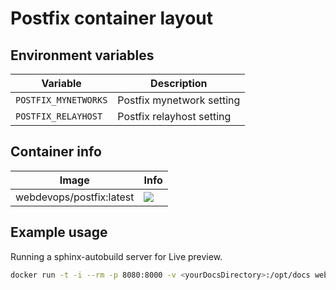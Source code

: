 # Postfix container layout

## Environment variables

Variable             | Description
-------------------- | ------------------------------------------------------------------------------
`POSTFIX_MYNETWORKS` | Postfix mynetwork setting
`POSTFIX_RELAYHOST`  | Postfix relayhost setting

## Container info

Image                               | Info
----------------------------------- | ----------------------------------------------------------------------------------
webdevops/postfix:latest            | [![](https://badge.imagelayers.io/webdevops/postfix:latest.svg)](https://imagelayers.io/?images=webdevops/postfix:latest 'Get your own badge on imagelayers.io')

## Example usage

Running a sphinx-autobuild server for Live preview.

```bash
docker run -t -i --rm -p 8080:8000 -v <yourDocsDirectory>:/opt/docs webdevops/sphinx sphinx-autobuild -H 0.0.0.0 /opt/docs html
```
